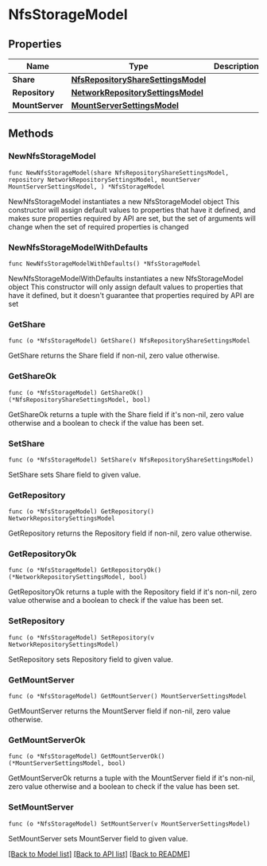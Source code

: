 # NfsStorageModel

## Properties

Name | Type | Description | Notes
------------ | ------------- | ------------- | -------------
**Share** | [**NfsRepositoryShareSettingsModel**](NfsRepositoryShareSettingsModel.md) |  | 
**Repository** | [**NetworkRepositorySettingsModel**](NetworkRepositorySettingsModel.md) |  | 
**MountServer** | [**MountServerSettingsModel**](MountServerSettingsModel.md) |  | 

## Methods

### NewNfsStorageModel

`func NewNfsStorageModel(share NfsRepositoryShareSettingsModel, repository NetworkRepositorySettingsModel, mountServer MountServerSettingsModel, ) *NfsStorageModel`

NewNfsStorageModel instantiates a new NfsStorageModel object
This constructor will assign default values to properties that have it defined,
and makes sure properties required by API are set, but the set of arguments
will change when the set of required properties is changed

### NewNfsStorageModelWithDefaults

`func NewNfsStorageModelWithDefaults() *NfsStorageModel`

NewNfsStorageModelWithDefaults instantiates a new NfsStorageModel object
This constructor will only assign default values to properties that have it defined,
but it doesn't guarantee that properties required by API are set

### GetShare

`func (o *NfsStorageModel) GetShare() NfsRepositoryShareSettingsModel`

GetShare returns the Share field if non-nil, zero value otherwise.

### GetShareOk

`func (o *NfsStorageModel) GetShareOk() (*NfsRepositoryShareSettingsModel, bool)`

GetShareOk returns a tuple with the Share field if it's non-nil, zero value otherwise
and a boolean to check if the value has been set.

### SetShare

`func (o *NfsStorageModel) SetShare(v NfsRepositoryShareSettingsModel)`

SetShare sets Share field to given value.


### GetRepository

`func (o *NfsStorageModel) GetRepository() NetworkRepositorySettingsModel`

GetRepository returns the Repository field if non-nil, zero value otherwise.

### GetRepositoryOk

`func (o *NfsStorageModel) GetRepositoryOk() (*NetworkRepositorySettingsModel, bool)`

GetRepositoryOk returns a tuple with the Repository field if it's non-nil, zero value otherwise
and a boolean to check if the value has been set.

### SetRepository

`func (o *NfsStorageModel) SetRepository(v NetworkRepositorySettingsModel)`

SetRepository sets Repository field to given value.


### GetMountServer

`func (o *NfsStorageModel) GetMountServer() MountServerSettingsModel`

GetMountServer returns the MountServer field if non-nil, zero value otherwise.

### GetMountServerOk

`func (o *NfsStorageModel) GetMountServerOk() (*MountServerSettingsModel, bool)`

GetMountServerOk returns a tuple with the MountServer field if it's non-nil, zero value otherwise
and a boolean to check if the value has been set.

### SetMountServer

`func (o *NfsStorageModel) SetMountServer(v MountServerSettingsModel)`

SetMountServer sets MountServer field to given value.



[[Back to Model list]](../README.md#documentation-for-models) [[Back to API list]](../README.md#documentation-for-api-endpoints) [[Back to README]](../README.md)


